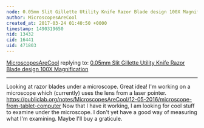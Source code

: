 ```yaml
---
node: 0.05mm Slit Gillette Utility Knife Razor Blade design 100X Magnification
author: MicroscopesAreCool
created_at: 2017-03-24 01:40:50 +0000
timestamp: 1490319650
nid: 13432
cid: 16441
uid: 471803
---
```




[MicroscopesAreCool](../profile/MicroscopesAreCool) replying to: [0.05mm Slit Gillette Utility Knife Razor Blade design 100X Magnification](../notes/dhaffnersr/09-08-2016/0-05mm-slit-gillette-utility-knife-razor-blade-design-100x-magnification)

----
Looking at razor blades under a microscope. Great idea! I'm working on a microscope which (currently) uses the lens from a laser pointer. 
https://publiclab.org/notes/MicroscopesAreCool/12-05-2016/microscope-from-tablet-computer
Now that I have it working, I am looking for cool stuff to examine under the microscope. I don't yet have a good way of measuring what I'm examining. Maybe I'll buy a graticule.